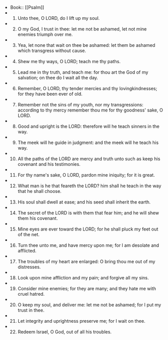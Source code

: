 - Book:: [[Psalm]]
- 1. Unto thee, O LORD, do I lift up my soul.
- 2. O my God, I trust in thee: let me not be ashamed, let not mine enemies triumph over me.
- 3. Yea, let none that wait on thee be ashamed: let them be ashamed which transgress without cause.
- 4. Shew me thy ways, O LORD; teach me thy paths.
- 5. Lead me in thy truth, and teach me: for thou art the God of my salvation; on thee do I wait all the day.
- 6. Remember, O LORD, thy tender mercies and thy lovingkindnesses; for they have been ever of old.
- 7. Remember not the sins of my youth, nor my transgressions: according to thy mercy remember thou me for thy goodness' sake, O LORD.
- 8. Good and upright is the LORD: therefore will he teach sinners in the way.
- 9. The meek will he guide in judgment: and the meek will he teach his way.
- 10. All the paths of the LORD are mercy and truth unto such as keep his covenant and his testimonies.
- 11. For thy name's sake, O LORD, pardon mine iniquity; for it is great.
- 12. What man is he that feareth the LORD? him shall he teach in the way that he shall choose.
- 13. His soul shall dwell at ease; and his seed shall inherit the earth.
- 14. The secret of the LORD is with them that fear him; and he will shew them his covenant.
- 15. Mine eyes are ever toward the LORD; for he shall pluck my feet out of the net.
- 16. Turn thee unto me, and have mercy upon me; for I am desolate and afflicted.
- 17. The troubles of my heart are enlarged: O bring thou me out of my distresses.
- 18. Look upon mine affliction and my pain; and forgive all my sins.
- 19. Consider mine enemies; for they are many; and they hate me with cruel hatred.
- 20. O keep my soul, and deliver me: let me not be ashamed; for I put my trust in thee.
- 21. Let integrity and uprightness preserve me; for I wait on thee.
- 22. Redeem Israel, O God, out of all his troubles.
